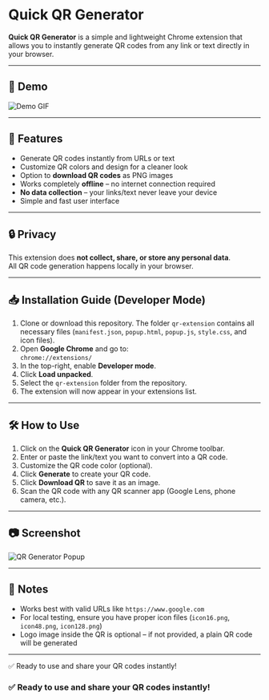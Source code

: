 # Quick QR Generator

**Quick QR Generator** is a simple and lightweight Chrome extension that allows you to instantly generate QR codes from any link or text directly in your browser.

---

## 🎥 Demo


![Demo GIF](image/Demo.gif)



---

## 🚀 Features

- Generate QR codes instantly from URLs or text  
- Customize QR colors and design for a cleaner look  
- Option to **download QR codes** as PNG images  
- Works completely **offline** – no internet connection required  
- **No data collection** – your links/text never leave your device  
- Simple and fast user interface  

---

## 🔒 Privacy

This extension does **not collect, share, or store any personal data**.  
All QR code generation happens locally in your browser.

---

## 📥 Installation Guide (Developer Mode)

1. Clone or download this repository. The folder `qr-extension` contains all necessary files (`manifest.json`, `popup.html`, `popup.js`, `style.css`, and icon files).  
2. Open **Google Chrome** and go to:  
   `chrome://extensions/`  
3. In the top-right, enable **Developer mode**.  
4. Click **Load unpacked**.  
5. Select the `qr-extension` folder from the repository.  
6. The extension will now appear in your extensions list.

---

## 🛠️ How to Use

1. Click on the **Quick QR Generator** icon in your Chrome toolbar.  
2. Enter or paste the link/text you want to convert into a QR code.  
3. Customize the QR code color (optional).  
4. Click **Generate** to create your QR code.  
5. Click **Download QR** to save it as an image.  
6. Scan the QR code with any QR scanner app (Google Lens, phone camera, etc.).

---

## 📷 Screenshot

![QR Generator Popup](images/ss.png)

---

## 📌 Notes

- Works best with valid URLs like `https://www.google.com`  
- For local testing, ensure you have proper icon files (`icon16.png`, `icon48.png`, `icon128.png`)  
- Logo image inside the QR is optional – if not provided, a plain QR code will be generated  

---

✅ Ready to use and share your QR codes instantly!


### ✅ Ready to use and share your QR codes instantly!
